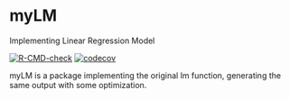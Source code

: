 # myLM
Implementing Linear Regression Model

<!-- Badges Start -->
[![R-CMD-check](https://github.com/wjhlang/myLM/workflows/R-CMD-check/badge.svg)](https://github.com/wjhlang/myLM/actions)
[![codecov](https://codecov.io/gh/wjhlang/myLM/branch/main/graph/badge.svg?token=VJPRJOQ2B3)](https://codecov.io/gh/wjhlang/myLM)
<!-- Badges End -->

myLM is a package implementing the original lm function, generating the same output with some optimization.

